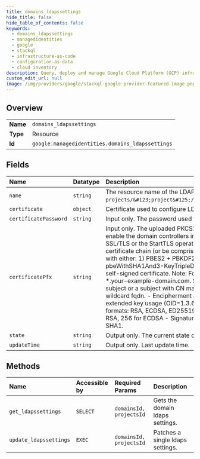 ```yaml
---
title: domains_ldapssettings
hide_title: false
hide_table_of_contents: false
keywords:
  - domains_ldapssettings
  - managedidentities
  - google    
  - stackql
  - infrastructure-as-code
  - configuration-as-data
  - cloud inventory
description: Query, deploy and manage Google Cloud Platform (GCP) infrastructure and resources using SQL
custom_edit_url: null
image: /img/providers/google/stackql-google-provider-featured-image.png
---
```

  
    

## Overview
<table><tbody>
<tr><td><b>Name</b></td><td><code>domains_ldapssettings</code></td></tr>
<tr><td><b>Type</b></td><td>Resource</td></tr>
<tr><td><b>Id</b></td><td><code>google.managedidentities.domains_ldapssettings</code></td></tr>
</tbody></table>

## Fields
| Name | Datatype | Description |
|:-----|:---------|:------------|
| `name` | `string` | The resource name of the LDAPS settings. Uses the form: `projects/&#123;project&#125;/locations/&#123;location&#125;/domains/&#123;domain&#125;`. |
| `certificate` | `object` | Certificate used to configure LDAPS. |
| `certificatePassword` | `string` | Input only. The password used to encrypt the uploaded PFX certificate. |
| `certificatePfx` | `string` | Input only. The uploaded PKCS12-formatted certificate to configure LDAPS with. It will enable the domain controllers in this domain to accept LDAPS connections (either LDAP over SSL/TLS or the StartTLS operation). A valid certificate chain must form a valid x.509 certificate chain (or be comprised of a single self-signed certificate. It must be encrypted with either: 1) PBES2 + PBKDF2 + AES256 encryption and SHA256 PRF; or 2) pbeWithSHA1And3-KeyTripleDES-CBC Private key must be included for the leaf / single self-signed certificate. Note: For a fqdn your-example-domain.com, the wildcard fqdn is *.your-example-domain.com. Specifically the leaf certificate must have: - Either a blank subject or a subject with CN matching the wildcard fqdn. - Exactly two SANs - the fqdn and wildcard fqdn. - Encipherment and digital key signature key usages. - Server authentication extended key usage (OID=1.3.6.1.5.5.7.3.1) - Private key must be in one of the following formats: RSA, ECDSA, ED25519. - Private key must have appropriate key length: 2048 for RSA, 256 for ECDSA - Signature algorithm of the leaf certificate cannot be MD2, MD5 or SHA1. |
| `state` | `string` | Output only. The current state of this LDAPS settings. |
| `updateTime` | `string` | Output only. Last update time. |
## Methods
| Name | Accessible by | Required Params | Description |
|:-----|:--------------|:----------------|:------------|
| `get_ldapssettings` | `SELECT` | `domainsId, projectsId` | Gets the domain ldaps settings. |
| `update_ldapssettings` | `EXEC` | `domainsId, projectsId` | Patches a single ldaps settings. |
